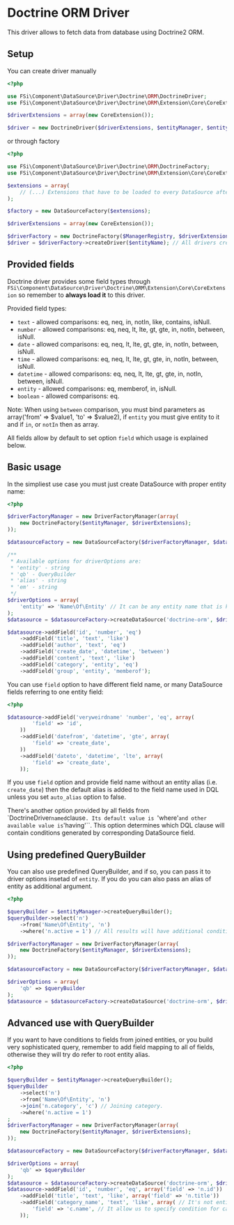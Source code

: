 # Doctrine ORM Driver #

This driver allows to fetch data from database using Doctrine2 ORM. 

## Setup ##

You can create driver manually

``` php
<?php

use FSi\Component\DataSource\Driver\Doctrine\ORM\DoctrineDriver;
use FSi\Component\DataSource\Driver\Doctrine\ORM\Extension\Core\CoreExtension;

$driverExtensions = array(new CoreExtension());

$driver = new DoctrineDriver($driverExtensions, $entityManager, $entityName);

```

or through factory

``` php
<?php

use FSi\Component\DataSource\Driver\Doctrine\ORM\DoctrineFactory;
use FSi\Component\DataSource\Driver\Doctrine\ORM\Extension\Core\CoreExtension;

$extensions = array(
    // (...) Extensions that have to be loaded to every DataSource after creation.
);

$factory = new DataSourceFactory($extensions);

$driverExtensions = array(new CoreExtension());

$driverFactory = new DoctrineFactory($ManagerRegistry, $driverExtensions);
$driver = $driverFactory->createDriver($entityName); // All drivers created this way will have same set of $driverExtensions loaded.

```

## Provided fields ##

Doctrine driver provides some field types through
``FSi\Component\DataSource\Driver\Doctrine\ORM\Extension\Core\CoreExtension``
so remember to **always load it** to this driver.

Provided field types:

* ``text`` - allowed comparisons: eq, neq, in, notIn, like, contains, isNull.
* ``number`` - allowed comparisons: eq, neq, lt, lte, gt, gte, in, notIn, between, isNull.
* ``date`` - allowed comparisons: eq, neq, lt, lte, gt, gte, in, notIn, between, isNull.
* ``time`` - allowed comparisons: eq, neq, lt, lte, gt, gte, in, notIn, between, isNull.
* ``datetime`` - allowed comparisons: eq, neq, lt, lte, gt, gte, in, notIn, between, isNull.
* ``entity`` - allowed comparisons: eq, memberof, in, isNull.
* ``boolean`` - allowed comparisons: eq.

Note: When using ``between`` comparison, you must bind parameters as array('from' => $value1, 'to' => $value2), 
if ``entity`` you must give entity to it and if ``in``, or ``notIn`` then as array.

All fields allow by default to set option ``field`` which usage is explained below.

## Basic usage ##

In the simpliest use case you must just create DataSource with proper entity name:

``` php
<?php

$driverFactoryManager = new DriverFactoryManager(array(
    new DoctrineFactory($entityManager, $driverExtensions);
));

$datasourceFactory = new DataSourceFactory($driverFactoryManager, $datasourceExtensions);

/**
 * Available options for driverOptions are:
 * 'entity' - string
 * 'qb' - QueryBuilder
 * 'alias' - string
 * 'em' - string
 */
$driverOptions = array(
    'entity' => 'Name\Of\Entity' // It can be any entity name that is known to Doctrine.
);
$datasource = $datasourceFactory->createDataSource('doctrine-orm', $driverOptions, 'datasource_name');

$datasource->addField('id', 'number', 'eq')
    ->addField('title', 'text', 'like')
    ->addField('author', 'text', 'eq')
    ->addField('create_date', 'datetime', 'between')
    ->addField('content', 'text', 'like')
    ->addField('category', 'entity', 'eq')
    ->addField('group', 'entity', 'memberof');
```

You can use ``field`` option to have different field name, or many DataSource fields referring to one entity field:

``` php
<?php

$datasource->addField('veryweirdname' 'number', 'eq', array(
        'field' => 'id',
    ))
    ->addField('datefrom', 'datetime', 'gte', array(
        'field' => 'create_date',
    ))
    ->addField('dateto', 'datetime', 'lte', array(
        'field' => 'create_date',
    ));
```

If you use ``field`` option and provide field name without an entity alias (i.e. ``create_date``) then the default alias
is added to the field name used in DQL unless you set ``auto_alias`` option to false.

There's another option provided by all fields from `DoctrineDriver`` named ``clause``. Its default value is ``'where'``
and other available value is ``'having'``. This option determines which DQL clause will contain conditions generated by
corresponding DataSource field.

## Using predefined QueryBuilder ##

You can also use predefined QueryBuilder, and if so, you can pass it to driver options insetad of ``entity``.
If you do you can also pass an alias of entity as additional argument.

``` php
<?php

$queryBuilder = $entityManager->createQueryBuilder();
$queryBuilder->select('n')
    ->from('Name\Of\Entity', 'n')
    ->where('n.active = 1') // All results will have additional condition.;

$driverFactoryManager = new DriverFactoryManager(array(
    new DoctrineFactory($entityManager, $driverExtensions);
));

$datasourceFactory = new DataSourceFactory($driverFactoryManager, $datasourceExtensions);

$driverOptions = array(
    'qb' => $queryBuilder
);
$datasource = $datasourceFactory->createDataSource('doctrine-orm', $driverOptions, 'datasource_name');
```

## Advanced use with QueryBuilder ##

If you want to have conditions to fields from joined entities, or you build very sophisticated query,
remember to add field mapping to all of fields, otherwise they will try do refer to root entity alias.

``` php
<?php

$queryBuilder = $entityManager->createQueryBuilder();
$queryBuilder
    ->select('n')
    ->from('Name\Of\Entity', 'n')
    ->join('n.category', 'c') // Joining category.
    ->where('n.active = 1')
;
$driverFactoryManager = new DriverFactoryManager(array(
    new DoctrineFactory($entityManager, $driverExtensions);
));

$datasourceFactory = new DataSourceFactory($driverFactoryManager, $datasourceExtensions);

$driverOptions = array(
    'qb' => $queryBuilder
);
$datasource = $datasourceFactory->createDataSource('doctrine-orm', $driverOptions, 'datasource_name');
$datasource->addField('id', 'number', 'eq', array('field' => 'n.id'))
    ->addField('title', 'text', 'like', array('field' => 'n.title'))
    ->addField('category_name', 'text', 'like', array( // It's not entity field anymore.
        'field' => 'c.name', // It allow us to specify condition for category name, not just category (as entity).
    ));

```
